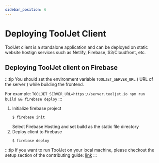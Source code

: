 ```yaml
---
sidebar_position: 6
---
```


# Deploying ToolJet Client

ToolJet client is a standalone application and can be deployed on static website hostign services such as Netlify, Firebase, S3/Cloudfront, etc. 

## Deploying ToolJet client on Firebase

:::tip
You should set the environment variable `TOOLJET_SERVER_URL` ( URL of the server ) while building the frontend.  
   
For example: `TOOLJET_SERVER_URL=https://server.tooljet.io npm run build && firebase deploy`
:::

1. Initialize firebase project
    ```bash
    $ firebase init 
    ```
    Select Firebase Hosting and set build as the static file directory
2. Deploy client to Firebase   
    ```bash
    $ firebase deploy
    ```
   
:::tip
If you want to run ToolJet on your local machine, please checkout the setup section of the contributing guide: [link](/docs/contributing-guide/setup/docker)
:::

